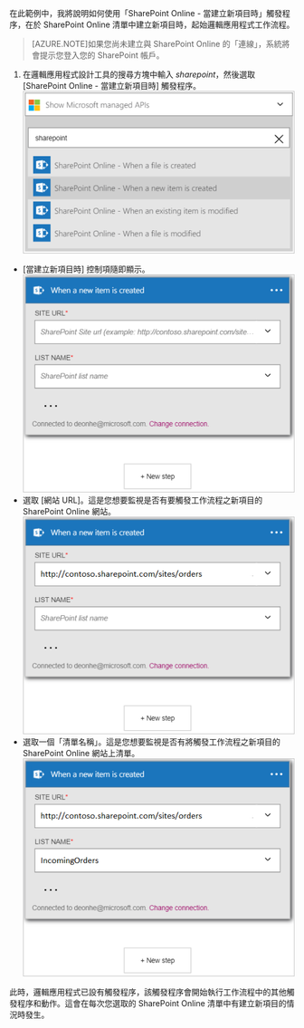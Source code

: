 在此範例中，我將說明如何使用「SharePoint Online - 當建立新項目時」觸發程序，在於 SharePoint Online 清單中建立新項目時，起始邏輯應用程式工作流程。

>[AZURE.NOTE]如果您尚未建立與 SharePoint Online 的「連線」，系統將會提示您登入您的 SharePoint 帳戶。

1. 在邏輯應用程式設計工具的搜尋方塊中輸入 *sharepoint*，然後選取 [SharePoint Online - 當建立新項目時] 觸發程序。![SharePoint Online 觸發程序圖像](./media/connectors-create-api-sharepointonline/trigger-1.png)
- [當建立新項目時] 控制項隨即顯示。![SharePoint Online 觸發程序圖像 2](./media/connectors-create-api-sharepointonline/trigger-2.png)
- 選取 [網站 URL]。這是您想要監視是否有要觸發工作流程之新項目的 SharePoint Online 網站。![SharePoint Online 觸發程序圖像 3](./media/connectors-create-api-sharepointonline/trigger-3.png)
- 選取一個「清單名稱」。這是您想要監視是否有將觸發工作流程之新項目的 SharePoint Online 網站上清單。![SharePoint Online 觸發程序圖像 4](./media/connectors-create-api-sharepointonline/trigger-4.png)

此時，邏輯應用程式已設有觸發程序，該觸發程序會開始執行工作流程中的其他觸發程序和動作。這會在每次您選取的 SharePoint Online 清單中有建立新項目的情況時發生。

<!---HONumber=AcomDC_0727_2016-->